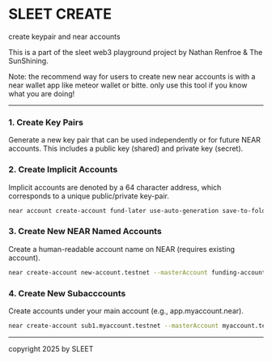 # SLEET CREATE
create keypair and near accounts

This is a part of the sleet web3 playground project by Nathan Renfroe & The SunShining.


Note: the recommend way for users to create new near accounts is with a near wallet app like meteor wallet or bitte. only use this tool if you know what you are doing!

---


### 1. Create Key Pairs

Generate a new key pair that can be used independently or for future NEAR accounts. This includes a public key (shared) and private key (secret).



### 2. Create Implicit Accounts
Implicit accounts are denoted by a 64 character address, which corresponds to a unique public/private key-pair. 

```bash
near account create-account fund-later use-auto-generation save-to-folder ~/.near-credentials/implicit
```

### 3. Create New NEAR Named Accounts
Create a human-readable account name on NEAR (requires existing account).

```bash
near create-account new-account.testnet --masterAccount funding-account.testnet --initialBalance 10
```

### 4. Create New Subacccounts
Create accounts under your main account (e.g., app.myaccount.near).

```bash
near create-account sub1.myaccount.testnet --masterAccount myaccount.testnet --initialBalance 5
```

---


copyright 2025 by SLEET